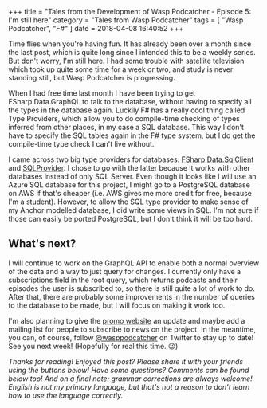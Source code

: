 +++
title = "Tales from the Development of Wasp Podcatcher - Episode 5: I'm still here"
category = "Tales from Wasp Podcatcher"
tags = [ "Wasp Podcatcher", "F#" ]
date = 2018-04-08 16:40:52
+++


Time flies when you're having fun. It has already been over a month since the last post, which is quite long since I intended this to be a weekly series. But don't worry, I'm still here. I had some trouble with satellite television which took up quite some time for a week or two, and study is never standing still, but Wasp Podcatcher is progressing.

When I had free time last month I have been trying to get FSharp.Data.GraphQL to talk to the database, without having to specify all the types in the database again. Luckily F# has a really cool thing called Type Providers, which allow you to do compile-time checking of types inferred from other places, in my case a SQL database. This way I don't have to specify the SQL tables again in the F# type system, but I do get the compile-time type check I can't live without.

<!-- more -->

I came across two big type providers for databases: [FSharp.Data.SqlClient](fsprojects.github.io/FSharp.Data.SqlClient/) and [SQLProvider](fsprojects.github.io/SQLProvider/). I chose to go with the latter because it works with other databases instead of only SQL Server. Even though it looks like I will use an Azure SQL database for this project, I might go to a PostgreSQL database on AWS if that's cheaper (i.e. AWS gives me more credit for free, because I'm a student). However, to allow the SQL type provider to make sense of my Anchor modelled database, I did write some views in SQL. I'm not sure if those can easily be ported PostgreSQL, but I don't think it will be too hard.

## What's next?
I will continue to work on the GraphQL API to enable both a normal overview of the data and a way to just query for changes. I currently only have a subscriptions field in the root query, which returns podcasts and their episodes the user is subscribed to, so there is still quite a lot of work to do. After that, there are probably some improvements in the number of queries to the database to be made, but I will focus on making it work too.

I'm also planning to give the [promo website](https://wasppodcatcher.com) an update and maybe add a mailing list for people to subscribe to news on the project. In the meantime, you can, of course, follow [@wasppodcatcher](https://twitter.com/wasppodcatcher) on Twitter to stay up to date! See you next week! (Hopefully for real this time. 😉)

*Thanks for reading! Enjoyed this post? Please share it with your friends using the buttons below! Have some questions? Comments can be found below too! And on a final note: grammar corrections are always welcome! English is not my primary language, but that's not a reason to don't learn how to use the language correctly.*